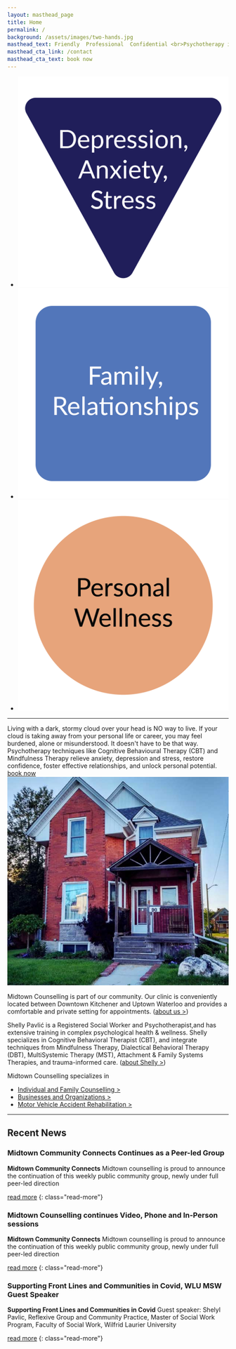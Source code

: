 ```yaml
---
layout: masthead_page
title: Home
permalink: /
background: /assets/images/two-hands.jpg
masthead_text: Friendly  Professional  Confidential <br>Psychotherapy in the Heart of Kitchener-Waterloo
masthead_cta_link: /contact
masthead_cta_text: book now
---
```

<div class="wrapper">
<ul class="features">
    <li><a href="/services/individuals/#stress"><img src="/assets/images/site/homepage-highlights-depression.png" alt="Depression, Anxiety, Stress"></a></li>
    <li><a href="/services/individuals/#relationships"><img src="/assets/images/site/homepage-highlights-family.png" alt="Family, Relationships"></a></li>
    <li><a href="/services/individuals/#wellness"><img src="/assets/images/site/homepage-highlights-wellness.png" alt="Personal Wellness"></a></li>
</ul>

<hr class="content-divider">

<div class="blurb" markdown="1">
Living with a dark, stormy cloud over your head is NO way to live. If your cloud is taking away from your personal life or career, you may feel burdened, alone or misunderstood. It doesn't have to be that way. Psychotherapy techniques like Cognitive Behavioural Therapy (CBT) and Mindfulness Therapy relieve anxiety, depression and stress, restore confidence, foster effective relationships, and unlock personal potential.

<div class="blurb-link"><a class="link-button" href="/contact">book now</a></div>
</div>
</div>

<div class="callout">
<div class="wrapper callout-content">
<div class="call-image-left">
<img src="/assets/images/house-front.jpg" title="the clinic" alt="a picture of a brick house, the Midtown Counselling clinic.">
</div>
<div class="callout-text-right" markdown="1">

Midtown Counselling is part of our community. Our clinic is conveniently located between Downtown Kitchener and Uptown Waterloo and provides a comfortable and private setting for appointments. ([about us >](/about))

Shelly Pavlić is a Registered Social Worker and Psychotherapist,and has extensive training in complex psychological health & wellness. Shelly specializes in Cognitive Behavioral Therapist (CBT), and integrate techniques from Mindfulness Therapy, Dialectical Behavioral Therapy (DBT), MultiSystemic Therapy (MST), Attachment & Family Systems Therapies, and trauma-informed care.  ([about Shelly >](/about))

</div>
</div>
</div>

<div class="wrapper" markdown="1">

Midtown Counselling specializes in 
- [Individual and Family Counselling >](/services/individuals) 
- [Businesses and Organizations >](/services/businesses)
- [Motor Vehicle Accident Rehabilitation >](/services/mva)

</div>

<hr class="content-divider">

<div class="recent-news wrapper">
<h2>Recent News</h2>
<div class="news-items">

<div class="news-item">
<h3>Midtown Community Connects Continues as a Peer-led Group</h3>
<div class="content" markdown="1">

**Midtown Community Connects** Midtown counselling is proud to announce the continuation of this weekly public community group, newly under full peer-led direction

[read more](/news/event/2020/12/01/Midtown-Community-Connects-peer-led.html)
{: class="read-more"}

</div>
</div>


<div class="news-item">
<h3>Midtown Counselling continues Video, Phone and In-Person sessions</h3>
<div class="content" markdown="1">

**Midtown Community Connects** Midtown counselling is proud to announce the continuation of this weekly public community group, newly under full peer-led direction

[read more](/news/event/2020/11/30/Continues-Video.html)
{: class="read-more"}

</div>
</div>


<div class="news-item">
<h3>Supporting Front Lines and Communities in Covid, WLU MSW Guest Speaker</h3>
<div class="content" markdown="1">

**Supporting Front Lines and Communities in Covid** Guest speaker: Shelyl Pavlic, Reflexive Group and Community Practice, Master of Social Work Program, Faculty of Social Work, Wilfrid Laurier University

[read more](/news/event/2020/10/22/Supporting-Front-Lines.html)
{: class="read-more"}

</div>
</div>



</div>
</div>